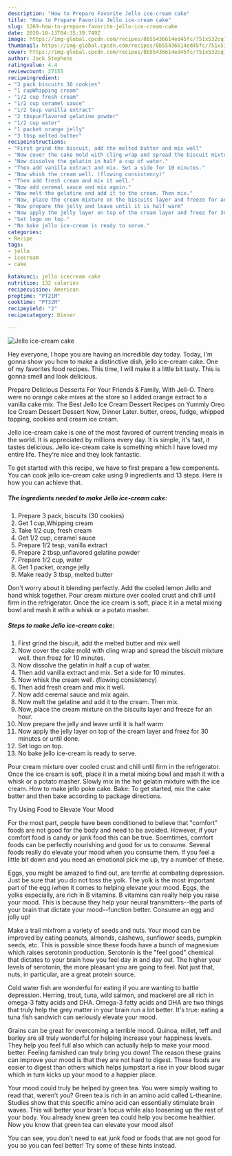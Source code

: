 ```yaml
---
description: "How to Prepare Favorite Jello ice-cream cake"
title: "How to Prepare Favorite Jello ice-cream cake"
slug: 1269-how-to-prepare-favorite-jello-ice-cream-cake
date: 2020-10-13T04:35:39.749Z
image: https://img-global.cpcdn.com/recipes/8b55436614ed45fc/751x532cq70/jello-ice-cream-cake-recipe-main-photo.jpg
thumbnail: https://img-global.cpcdn.com/recipes/8b55436614ed45fc/751x532cq70/jello-ice-cream-cake-recipe-main-photo.jpg
cover: https://img-global.cpcdn.com/recipes/8b55436614ed45fc/751x532cq70/jello-ice-cream-cake-recipe-main-photo.jpg
author: Jack Stephens
ratingvalue: 4.4
reviewcount: 27155
recipeingredient:
- "3 pack biscuits 30 cookies"
- "1 cupWhipping cream"
- "1/2 cup fresh cream"
- "1/2 cup ceramel sauce"
- "1/2 tesp vanilla extract"
- "2 tbspunflavored gelatine powder"
- "1/2 cup water"
- "1 packet orange jelly"
- "3 tbsp melted butter"
recipeinstructions:
- "First grind the biscuit, add the melted butter and mix well"
- "Now cover the cake mold with cling wrap and spread the biscuit mixture well. then freez for 10 minutes."
- "Now dissolve the gelatin in half a cup of water."
- "Then add vanilla extract and mix. Set a side for 10 minutes."
- "Now whisk the cream well. (flowing consistency)"
- "Then add fresh cream and mix it well."
- "Now add ceremal sauce and mix again."
- "Now melt the gelatine and add it to the cream. Then mix."
- "Now, place the cream mixture on the biscuits layer and freeze for an hour."
- "Now prepare the jelly and leave until it is half warm"
- "Now apply the jelly layer on top of the cream layer and freez for 30 minutes or until done."
- "Set logo on top."
- "No bake jello ice-cream is ready to serve."
categories:
- Recipe
tags:
- jello
- icecream
- cake

katakunci: jello icecream cake 
nutrition: 132 calories
recipecuisine: American
preptime: "PT21M"
cooktime: "PT32M"
recipeyield: "2"
recipecategory: Dinner

---
```



![Jello ice-cream cake](https://img-global.cpcdn.com/recipes/8b55436614ed45fc/751x532cq70/jello-ice-cream-cake-recipe-main-photo.jpg)

Hey everyone, I hope you are having an incredible day today. Today, I'm gonna show you how to make a distinctive dish, jello ice-cream cake. One of my favorites food recipes. This time, I will make it a little bit tasty. This is gonna smell and look delicious.

Prepare Delicious Desserts For Your Friends &amp; Family, With Jell-O. There were no orange cake mixes at the store so I added orange extract to a vanilla cake mix. The Best Jello Ice Cream Dessert Recipes on Yummly Oreo Ice Cream Dessert Dessert Now, Dinner Later. butter, oreos, fudge, whipped topping, cookies and cream ice cream.

Jello ice-cream cake is one of the most favored of current trending meals in the world. It is appreciated by millions every day. It is simple, it's fast, it tastes delicious. Jello ice-cream cake is something which I have loved my entire life. They're nice and they look fantastic.


To get started with this recipe, we have to first prepare a few components. You can cook jello ice-cream cake using 9 ingredients and 13 steps. Here is how you can achieve that.

<!--inarticleads1-->

##### The ingredients needed to make Jello ice-cream cake:

1. Prepare 3 pack, biscuits (30 cookies)
1. Get 1 cup,Whipping cream
1. Take 1/2 cup, fresh cream
1. Get 1/2 cup, ceramel sauce
1. Prepare 1/2 tesp, vanilla extract
1. Prepare 2 tbsp,unflavored gelatine powder
1. Prepare 1/2 cup, water
1. Get 1 packet, orange jelly
1. Make ready 3 tbsp, melted butter


Don&#39;t worry about it blending perfectly. Add the cooled lemon Jello and hand whisk together. Pour cream mixture over cooled crust and chill until firm in the refrigerator. Once the ice cream is soft, place it in a metal mixing bowl and mash it with a whisk or a potato masher. 

<!--inarticleads2-->

##### Steps to make Jello ice-cream cake:

1. First grind the biscuit, add the melted butter and mix well
1. Now cover the cake mold with cling wrap and spread the biscuit mixture well. then freez for 10 minutes.
1. Now dissolve the gelatin in half a cup of water.
1. Then add vanilla extract and mix. Set a side for 10 minutes.
1. Now whisk the cream well. (flowing consistency)
1. Then add fresh cream and mix it well.
1. Now add ceremal sauce and mix again.
1. Now melt the gelatine and add it to the cream. Then mix.
1. Now, place the cream mixture on the biscuits layer and freeze for an hour.
1. Now prepare the jelly and leave until it is half warm
1. Now apply the jelly layer on top of the cream layer and freez for 30 minutes or until done.
1. Set logo on top.
1. No bake jello ice-cream is ready to serve.


Pour cream mixture over cooled crust and chill until firm in the refrigerator. Once the ice cream is soft, place it in a metal mixing bowl and mash it with a whisk or a potato masher. Slowly mix in the hot gelatin mixture with the ice cream. How to make jello poke cake. Bake: To get started, mix the cake batter and then bake according to package directions. 

Try Using Food to Elevate Your Mood


For the most part, people have been conditioned to believe that "comfort" foods are not good for the body and need to be avoided. However, if your comfort food is candy or junk food this can be true. Soemtimes, comfort foods can be perfectly nourishing and good for us to consume. Several foods really do elevate your mood when you consume them. If you feel a little bit down and you need an emotional pick me up, try a number of these.

Eggs, you might be amazed to find out, are terrific at combating depression. Just be sure that you do not toss the yolk. The yolk is the most important part of the egg iwhen it comes to helping elevate your mood. Eggs, the yolks especially, are rich in B vitamins. B vitamins can really help you raise your mood. This is because they help your neural transmitters--the parts of your brain that dictate your mood--function better. Consume an egg and jolly up!

Make a trail mixfrom a variety of seeds and nuts. Your mood can be improved by eating peanuts, almonds, cashews, sunflower seeds, pumpkin seeds, etc. This is possible since these foods have a bunch of magnesium which raises serotonin production. Serotonin is the "feel good" chemical that dictates to your brain how you feel day in and day out. The higher your levels of serotonin, the more pleasant you are going to feel. Not just that, nuts, in particular, are a great protein source.

Cold water fish are wonderful for eating if you are wanting to battle depression. Herring, trout, tuna, wild salmon, and mackerel are all rich in omega-3 fatty acids and DHA. Omega-3 fatty acids and DHA are two things that truly help the grey matter in your brain run a lot better. It's true: eating a tuna fish sandwich can seriously elevate your mood. 

Grains can be great for overcoming a terrible mood. Quinoa, millet, teff and barley are all truly wonderful for helping increase your happiness levels. They help you feel full also which can actually help to make your mood better. Feeling famished can truly bring you down! The reason these grains can improve your mood is that they are not hard to digest. These foods are easier to digest than others which helps jumpstart a rise in your blood sugar which in turn kicks up your mood to a happier place.

Your mood could truly be helped by green tea. You were simply waiting to read that, weren't you? Green tea is rich in an amino acid called L-theanine. Studies show that this specific amino acid can essentially stimulate brain waves. This will better your brain's focus while also loosening up the rest of your body. You already knew green tea could help you become healthier. Now you know that green tea can elevate your mood also!

You can see, you don't need to eat junk food or foods that are not good for you so you can feel better! Try  some  of  these  hints  instead.

